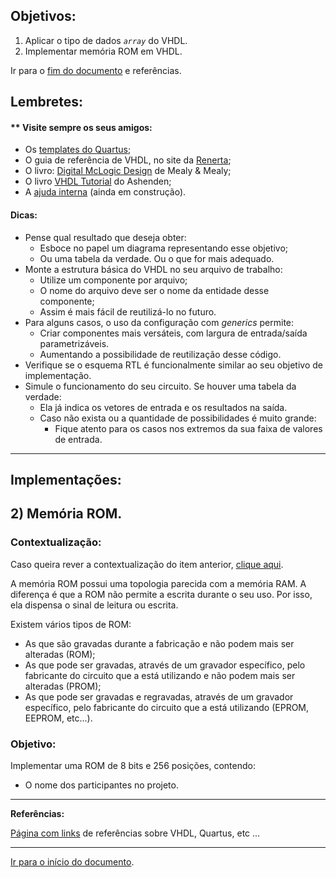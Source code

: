 <a name="inicio"></a>

## Objetivos:

1.  Aplicar o tipo de dados *`array`* do VHDL.
2.  Implementar memória ROM em VHDL.

Ir para o [fim do documento](#fimDocumento) e referências.

## Lembretes:

#### ** Visite sempre os seus amigos:

-   Os [templates do Quartus][bibliotecaTemplates];
-   O guia de referência de VHDL, no site da [Renerta][renertaVHDLRefGuide];
-   O livro: [Digital McLogic Design][freeRangeTutoriais] de Mealy & Mealy;
-   O livro [VHDL Tutorial][VHDLTutorialElsevier] do Ashenden;
-   A [ajuda interna][vhdlBasico] (ainda em construção).

#### Dicas:

-   Pense qual resultado que deseja obter:
    -   Esboce no papel um diagrama representando esse objetivo;
    -   Ou uma tabela da verdade. Ou o que for mais adequado.
-   Monte a estrutura básica do VHDL no seu arquivo de trabalho:
    -   Utilize um componente por arquivo;
    -   O nome do arquivo deve ser o nome da entidade desse componente;
    -   Assim é mais fácil de reutilizá-lo no futuro.
-   Para alguns casos, o uso da configuração com *generics* permite:
    -   Criar componentes mais versáteis, com largura de entrada/saída parametrizáveis.
    -   Aumentando a possibilidade de reutilização desse código.
-   Verifique se o esquema RTL é funcionalmente similar ao seu objetivo de implementação.
-   Simule o funcionamento do seu circuito. Se houver uma tabela da verdade:
    -   Ela já indica os vetores de entrada e os resultados na saída.
    -   Caso não exista ou a quantidade de possibilidades é muito grande:
        -   Fique atento para os casos nos extremos da sua faixa de valores de entrada.

***

## Implementações:

## 2) Memória ROM.

### Contextualização:

Caso queira rever a contextualização do item anterior, [clique aqui](Aula-4A.html).

A memória ROM possui uma topologia parecida com a memória RAM. A diferença é que a ROM não permite a escrita durante o seu uso. Por isso, ela dispensa o sinal de leitura ou escrita.

Existem vários tipos de ROM:

-   As que são gravadas durante a fabricação e não podem mais ser alteradas (ROM);
-   As que pode ser gravadas, através de um gravador específico, pelo fabricante do circuito que a está utilizando e não podem mais ser alteradas (PROM);
-   As que pode ser gravadas e regravadas, através de um gravador específico, pelo fabricante do circuito que a está utilizando (EPROM, EEPROM, etc...).




### Objetivo:

Implementar uma ROM de 8 bits e 256 posições, contendo:

-   O nome dos participantes no projeto.

***

**Referências:**

[Página com links][linksUteis] de referências sobre VHDL, Quartus, etc ...

***

<a name="fimDocumento"></a> [Ir para o início do documento](#inicio).

<!---
######### (inicio dos links) ##########
#######################################
########### Links Internos ############
--->

[vhdlBasico]:  ./vhdl/_vhdlBasico.html

[bibliotecaTemplates]: ./quartus/_recursosQuartus.html#acessar-a-biblioteca-de-modelos-templates

[renertaVHDLRefGuide]: http://vhdl.renerta.com

[freeRangeTutoriais]: http://freerangefactory.org/books_tuts.html

[VHDLTutorialElsevier]: http://booksite.elsevier.com/9780124077263/downloads/VHDL_Tutorials/vhdl-tutorial.pdf

[linksUteis]: ./linksUteis.html
